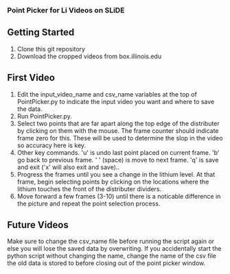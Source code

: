 ### Point Picker for Li Videos on SLiDE

## Getting Started

1. Clone this git repository
2. Download the cropped videos from box.illinois.edu

## First Video

1. Edit the input_video_name and csv_name variables at the top of PointPicker.py to indicate the input video you want and where to save the data.
2. Run PointPicker.py.
3. Select two points that are far apart along the top edge of the distributer by clicking on them with the mouse. The frame counter should indicate frame zero for this. These will be used to determine the slop in the video so accuracy here is key.
4. Other key commands. 'u' is undo last point placed on current frame. 'b' go back to previous frame. ' ' (space) is move to next frame. 'q' is save and exit ('x' will also exit and save)..
5. Progress the frames until you see a change in the lithium level. At that frame, begin selecting points by clicking on the locations where the lithium touches the front of the distributer dividers.
6. Move forward a few frames (3-10) until there is a noticable difference in the picture and repeat the point selection process.

## Future Videos

Make sure to change the csv_name file before running the script again or else you will lose the saved data by overwriting. If you accidentally start the python script without changing the name, change the name of the csv file the old data is stored to before closing out of the point picker window.
